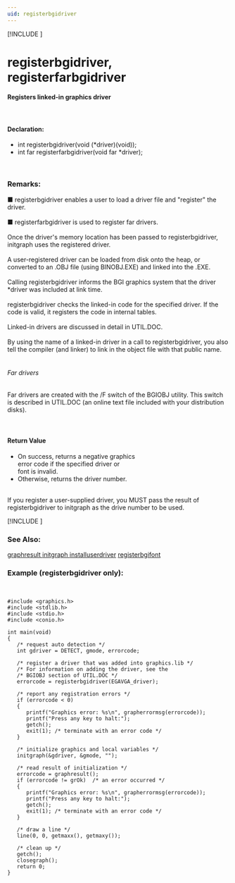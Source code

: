 ```yaml
---
uid: registerbgidriver
---
```

[!INCLUDE [](graphics_header.md)]
# registerbgidriver,<br>registerfarbgidriver

#### Registers linked-in graphics driver

<br>

#### Declaration:
* int registerbgidriver(void (\*driver)(void));
* int far registerfarbgidriver(void far \*driver);

<br>

### Remarks:
■ registerbgidriver enables a user to load a driver file and "register" the driver.<br><br>
■ registerfarbgidriver is used to register far drivers.<br><br>
Once the driver's memory location has been passed to registerbgidriver, initgraph uses the registered driver.<br><br>
A user-registered driver can be loaded from disk onto the heap, or converted to an .OBJ file (using BINOBJ.EXE) and linked into the .EXE.<br><br>
Calling registerbgidriver informs the BGI graphics system that the driver \*driver was included at link time.<br><br>
registerbgidriver checks the linked-in code for the specified driver. If the code is valid, it registers the code in internal tables.<br><br>
Linked-in drivers are discussed in detail in UTIL.DOC.<br><br>
By using the name of a linked-in driver in a call to registerbgidriver, you also tell the compiler (and linker) to link in the object file with that public name.<br><br>

###### Far drivers
Far drivers are created with the /F switch of the BGIOBJ utility. This switch is described in UTIL.DOC (an online text file included with your distribution disks).<br><br><br>

#### Return Value
* On success, returns a negative graphics  
error code if the specified driver or  
font is invalid.
* Otherwise, returns the driver number.

<br>If you register a user-supplied driver, you MUST pass the result of registerbgidriver to initgraph as the drive number to be used.

[!INCLUDE [](portability.md)]

### See Also:
<div class="data"><a href="graphresult.md">  graphresult      </a> <a href="initgraph.md">  initgraph        </a> <a href="installuserdriver.md">  installuserdriver</a>
<a href="registerbgifont.md">  registerbgifont  </a>
<br></div>

### Example (registerbgidriver only):

<br>

```
#include <graphics.h>
#include <stdlib.h>
#include <stdio.h>
#include <conio.h>

int main(void)
{
   /* request auto detection */
   int gdriver = DETECT, gmode, errorcode;

   /* register a driver that was added into graphics.lib */
   /* For information on adding the driver, see the
   /* BGIOBJ section of UTIL.DOC */
   errorcode = registerbgidriver(EGAVGA_driver);

   /* report any registration errors */
   if (errorcode < 0)
   {
      printf("Graphics error: %s\n", grapherrormsg(errorcode));
      printf("Press any key to halt:");
      getch();
      exit(1); /* terminate with an error code */
   }

   /* initialize graphics and local variables */
   initgraph(&gdriver, &gmode, "");

   /* read result of initialization */
   errorcode = graphresult();
   if (errorcode != grOk)  /* an error occurred */
   {
      printf("Graphics error: %s\n", grapherrormsg(errorcode));
      printf("Press any key to halt:");
      getch();
      exit(1); /* terminate with an error code */
   }

   /* draw a line */
   line(0, 0, getmaxx(), getmaxy());

   /* clean up */
   getch();
   closegraph();
   return 0;
}
```

<br>